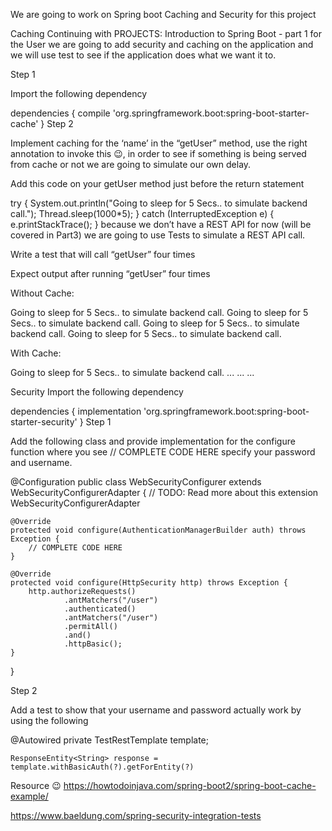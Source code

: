 We are going to work on Spring boot Caching and Security for this project

Caching
Continuing with PROJECTS: Introduction to Spring Boot - part 1 for the User we are going to add security and caching on the application and we will use test to see if the application does what we want it to.

Step 1

Import the following dependency

dependencies {
    compile 'org.springframework.boot:spring-boot-starter-cache'
}
Step 2

Implement caching for the ‘name’ in the “getUser” method, use the right annotation to invoke this 😉, in order to see if something is being served from cache or not we are going to simulate our own delay.

Add this code on your getUser method just before the return statement

try
{
    System.out.println("Going to sleep for 5 Secs.. to simulate backend call.");
    Thread.sleep(1000*5);
}
catch (InterruptedException e)
{
    e.printStackTrace();
}
because we don’t have a REST API for now (will be covered in Part3) we are going to use Tests to simulate a REST API call.

Write a test that will call “getUser” four times

Expect output after running “getUser” four times

Without Cache:

Going to sleep for 5 Secs.. to simulate backend call.
Going to sleep for 5 Secs.. to simulate backend call.
Going to sleep for 5 Secs.. to simulate backend call.
Going to sleep for 5 Secs.. to simulate backend call.

With Cache:

Going to sleep for 5 Secs.. to simulate backend call.
...
...
...

Security
Import the following dependency

dependencies {
    implementation 'org.springframework.boot:spring-boot-starter-security'
}
Step 1

Add the following class and provide implementation for the configure function where you see // COMPLETE CODE HERE specify your password and username.

@Configuration
public class WebSecurityConfigurer extends WebSecurityConfigurerAdapter {
    // TODO: Read more about this extension WebSecurityConfigurerAdapter

    @Override
    protected void configure(AuthenticationManagerBuilder auth) throws Exception {
        // COMPLETE CODE HERE
    }

    @Override
    protected void configure(HttpSecurity http) throws Exception {
        http.authorizeRequests()
                .antMatchers("/user")
                .authenticated()
                .antMatchers("/user")
                .permitAll()
                .and()
                .httpBasic();
    }
}

Step 2

Add a test to show that your username and password actually work by using the following

  @Autowired
    private TestRestTemplate template;

    ResponseEntity<String> response = template.withBasicAuth(?).getForEntity(?)
Resource 😉
https://howtodoinjava.com/spring-boot2/spring-boot-cache-example/

https://www.baeldung.com/spring-security-integration-tests

